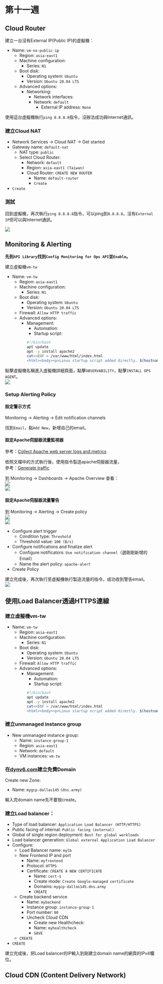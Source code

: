 # 第十一週

## Cloud Router
建立一台沒有External IP(Public IP)的虛擬機：<br>
- Name: `vm-no-public-ip`
    - Region: `asia-east1`
    - Machine configuration:
        - Series: `N1`
    - Boot disk:
        - Operating system: `Ubuntu`
        - Version: `Ubuntu 20.04 LTS`
    - Advanced options:
        - Networking:
            - Network interfaces:
            - Network: `default`
                - External IP address: `None`

使用這台虛擬機執行`ping 8.8.8.8`指令，沒辦法成功與Internet通訊。

### 建立Cloud NAT
- Network Services -> Cloud NAT -> Get started
- Gateway name: `default-nat`
    - NAT type: `public`
    - Select Cloud Router:
        - Network: `default`
        - Region: `asia-east1 (Taiwan)`
        - Cloud Router: `CREATE NEW ROUTER`
            - Name: `default-router`
            - `Create`
- `Create`

### 測試
回到虛擬機，再次執行`ping 8.8.8.8`指令，可以ping到`8.8.8.8`，沒有`External IP`但可以與Internet通訊。

![](src/linux-2024111901.png)

## Monitoring & Alerting
**先到`API Library`找到`Config Monitoring for Ops API`並`Enable`。**

建立虛擬機`vm-tw`
- Name: `vm-tw`
    - Region: `asia-east1`
    - Machine configuration:
        - Series: `N1`
    - Boot disk:
        - Operating system: `Ubuntu`
        - Version: `Ubuntu 20.04 LTS`
    - Firewall: `Allow HTTP traffic`
    - Advanced options:
        - Management:
            - Automation:
            - Startup script:
            ```bash
            #!/bin/bash
            apt update
            apt -y install apache2
            cat<<EOF > /var/www/html/index.html
            <html><body><p>Linux startup script added directly. $(hostname -I)</p></body></html>
            ```

點擊虛擬機名稱進入虛擬機詳細頁面，點擊`OBSERVABILITY`，點擊`INSTALL OPS AGENT`。<br>
![](src/linux-2024111902.png)

### Setup Alerting Policy
#### 設定警示方式
Monitoring -> Alerting -> Edit notification channels

找到`Email`，點`Add New`，新增自己的email。

#### 設定Apache伺服器流量監視器
參考：[Collect Apache web server logs and metrics](https://cloud.google.com/monitoring/monitor-compute-engine-virtual-machine?hl=en#install_ops_agent)

依照文檔中的方式執行後，使用指令製造apache伺服器流量，<br>
參考：[Generate traffic](https://cloud.google.com/monitoring/monitor-compute-engine-virtual-machine?hl=en#generate_traffic)

到 Monitoring -> Dashboards -> Apache Overview 查看：<br>
![](src/linux-2024111903.png)<br>
![](src/linux-2024111904.png)

#### 設定Apache伺服器流量警告
到 Monitoring -> Alerting -> Create policy<br>
![](src/linux-2024111905.png)<br>
![](src/linux-2024111906.png)<br>
- Configure alert trigger
    - Condition type: `Threshold`
    - Threshold value: `100 (B/s)`
- Configure notifications and finalize alert
    - Configure notificators: `Use notification channel`（選剛剛新增的Email）
    - Name the alert policy: `apache-alert`
- Create Policy

建立完成後，再次執行至虛擬機執行製造流量的指令，成功收到警告email。<br>
![](src/linux-2024111907.png)

## 使用Load Balancer透過HTTPS連線
### 建立虛擬機vm-tw
- Name: `vm-tw`
    - Region: `asia-east1`
    - Machine configuration:
        - Series: `N1`
    - Boot disk:
        - Operating system: `Ubuntu`
        - Version: `Ubuntu 20.04 LTS`
    - Firewall: `Allow HTTP traffic`
    - Advanced options:
        - Management:
            - Automation:
            - Startup script:
            ```bash
            #!/bin/bash
            apt update
            apt -y install apache2
            cat<<EOF > /var/www/html/index.html
            <html><body><p>Linux startup script added directly. $(hostname -I)</p></body></html>
            ```
### 建立unmanaged instance group
- New unmanaged instance group:
    - Name: `instance-group-1`
    - Region: `asia-east1`
    - Network: `default`
    - VM instances: `vm-tw`

### 在[dynv6.com](dynv6.com)建立免費Domain
Create new Zone:
- Name: `mygcp-dallas145` `(dns.army)`

輸入完domain name先不要按create。

### 建立Load balancer：
- Type of load balancer: `Application Load Balancer (HTTP/HTTPS)`
- Public facing of internal: `Public facing (external)`
- Global of single region deployment: `Best for global workloads`
- Load balancer generation: `Global external Application Load Balancer`
- Configure:
    - Load Balancer name: `mylb`
    - New Frontend IP and port
        - Name: `myfrontend`
        - Protocol: `HTTPS`
        - Certificate: `CREATE A NEW CERTIFICATE`
            - Name: `cert-1`
            - Create mode: `Create Google-managed certificate`
            - Domains: `mygcp-dallas145.dns.army` 
            - `CREATE`
    - Create backend service
        - Name: `mybackend`
        - Instance group: `instance-group-1` 
        - Port number: `80`
        - Uncheck Cloud CDN
            - Create new Healthcheck:
            - Name: `myhealthcheck`
            - `SAVE`
    - `CREATE`
- `CREATE`

建立完成後，把Load balancer的IP輸入到剛建立domain name的網頁的IPv4欄位。

## Cloud CDN (Content Delivery Network)
